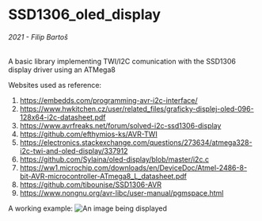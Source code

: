 # SSD1306_oled_display
###### 2021 - Filip Bartoš

A basic library implementing TWI/I2C comunication with the SSD1306 display driver using an ATMega8

Websites used as reference:
1. https://embedds.com/programming-avr-i2c-interface/
2. https://www.hwkitchen.cz/user/related_files/graficky-displej-oled-096-128x64-i2c-datasheet.pdf
3. https://www.avrfreaks.net/forum/solved-i2c-ssd1306-display
4. https://github.com/efthymios-ks/AVR-TWI
5. https://electronics.stackexchange.com/questions/273634/atmega328-i2c-twi-and-oled-display/337912
6. https://github.com/Sylaina/oled-display/blob/master/i2c.c
7. https://ww1.microchip.com/downloads/en/DeviceDoc/Atmel-2486-8-bit-AVR-microcontroller-ATmega8_L_datasheet.pdf
8. https://github.com/tibounise/SSD1306-AVR
9. https://www.nongnu.org/avr-libc/user-manual/pgmspace.html

A working example:
![An image being displayed](https://drive.google.com/uc?export=view&id=1ijAFjgCtdn1zv9koneShywqX5Dtw8jQl)
